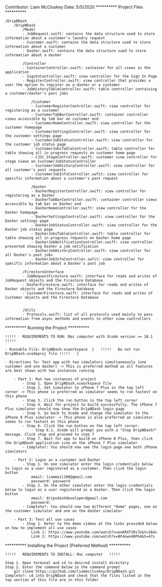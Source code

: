 Contributor: Liam McCluskey
Date: 5/5/2020 
**********	Project Files	**********

	/DripNDash
		/DripNDash
			/Model
			- JobRequest.swift: contains the data structure used to store information about a customer's laundry request
			- Customer.swift: contains the data structure used to store information about a customer
			- Dasher.swift: contains the data structure sued to store information about a dasher

			/Controller
			- ContainerController.swift: container for all views in the application
			- SignInController.swift: view controller for the Sign In Page
			- RegisterController.swift: view controller that provides a user the option to register as a dasher or a customer
			- JobHistoryTableController.swift: table controller containing a customer/dasher's past jobs

				/Customer
				- CustomerRegisterController.swift: view controller for registering as a customer
				- CustomerTabBarController.swift: container controller views accessible by tab bar on customer end
				- CustomerHomeController.swift: view controller for the customer homepage
				- CustomerSettingsController.swift: view controller for the customer settings page
				- CustomerJobStatusController.swift: view controller for the customer job status page
				- CustomerJobsTableController.swift: table controller for table showing all in progress requests on customer home page
				- CJSC_StageController.swift: customer view controller for stage views on CustomerJobStatusController
				- CustomerJobHistoryController.swift: view controller for all customer's past requests
				- CustomerJobInfoController.swfit: view controller for specific information about a customer's past request

				/Dasher
				- DasherRegisterController.swift: view controller for registering as a Dasher
				- DasherTabBarController.swift: container controller views accessible by tab bar on Dasher end
				- DasherHomeController.swift: view controller for the Dasher homepage
				- DasherSettingsController.swift: view controller for the Dasher settings page
				- DasherJobStatusController.swift: view controller for the Dasher job status page
				- DasherJobsTableController.swift: table controller for table showing all in progress requests on Dasher home page
				- DasherJobNotificationController.swift: view controller presented showing Dasher a job notification
				- DasherJobHistoryController.swift: view controller for all Dasher's past jobs
				- DasherJobInfoController.swfit: view controller for specific information about a Dasher's past job

			/FirestoreInterface
			- JobRequestFirestore.swift: interface for reads and writes of JobRequest objects and the Firestore Database
			- DasherFirestore.swift: interface for reads and writes of Dasher objects and the Firestore Database
			- CustomerFirestore.swift: interface for reads and writes of Customer objects and the Firestore Database
			

			/Utils
			- Protocols.swift: list of all protocols used mainly to pass information from async methods and events to other view controllers



**********	Running the Project	**********

	!!!!!	REQUIREMENTS TO RUN: Mac computer with Xcode version >= 10.1	!!!!!

	- Runnable File: DripNDash.xcworkspace	{	!!!!!	Do not run DripNDash.xcodeproj file	!!!!!	}

	- Directions To: Test app with two simulators simultaneously (one customer and one dasher) -> This is preferred method as all features are best shown with two instances running

		- Part 1: Run two instances of project
			- Step 1. Open DripNDash.xcworkspace file
			- Step 2. Set simulator to iPhone 7 Plus in the top left corner -> This phone is preferred as simulator seems to run fastest on this phone
			- Step 3. Click the run button in the top left corner
			- Step 4. Wait for project to build successfully. The iPhone 7 Plus simulator should now show the DripNDash login page
			- Step 5. Go back to Xcode and change the simulator to the iPhone 8 Plus simulator -> This phone is also preferred as simulator seems to run fastest on this phone 
			- Step 6. Click the run button on the top left corner.
				- Step 6.1. Xcode will prompt you with a "Stop DripNDash?" message. Click stop and proceed to step 7
			- Step 7. Wait for app to build on iPhone 8 Plus, then click the DripNDash application icon on the iPhone 7 Plus simulator
			- Complete?: You should now see the login page one both iPhone simulators

		- Part 2: Login as a customer and Dasher 
			- Step 1. On one simulator enter the login credentials below to login as a user registered as a customer. Then click the login button
				email: liammail100@gmail.com
				password: password
			- Step 2. On the other simulator enter the login credentials below to login as a user registered as a dasher. Then click the login button
				email: dripndashdeveloper@gmail.com
				password: 
			- Complete?: You should now two different "Home" pages, one on the customer simulator and one on the dasher simulator

		- Part 3: Test all use cases
			- Step 1. Refer to the demo videos at the links provided below on how to implement all use cases
				Link 1: https://www.youtube.com/watch?v=exKRXTIRs7o&t=364s
				Link 2: https://www.youtube.com/watch?v=BF4owo48PG4&t=47s

**********	Installing the Project (Preferred Method)	**********

	!!!!!	REQUIREMENTS TO INSTALL: Mac computer	!!!!!

	Step 1. Open terminal and cd to desired install directory
	Step 2. Enter the command below in the command prompt
		git clone https://github.com/liammccluskey/DripNDash.git
	Complete?: cd into DripNDash and check that the files listed in the top section of this file are in this folder


		
